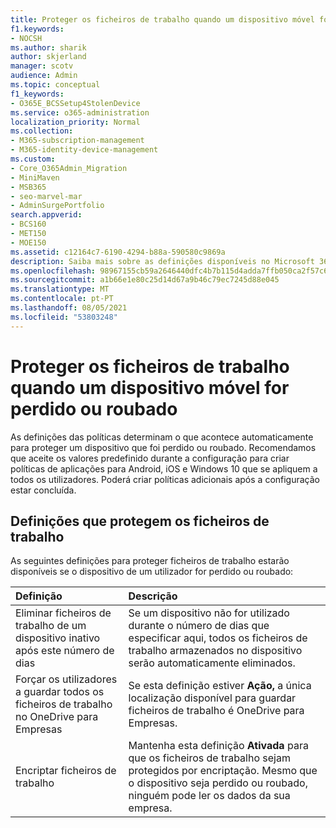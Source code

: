 ```yaml
---
title: Proteger os ficheiros de trabalho quando um dispositivo móvel for perdido ou roubado
f1.keywords:
- NOCSH
ms.author: sharik
author: skjerland
manager: scotv
audience: Admin
ms.topic: conceptual
f1_keywords:
- O365E_BCSSetup4StolenDevice
ms.service: o365-administration
localization_priority: Normal
ms.collection:
- M365-subscription-management
- M365-identity-device-management
ms.custom:
- Core_O365Admin_Migration
- MiniMaven
- MSB365
- seo-marvel-mar
- AdminSurgePortfolio
search.appverid:
- BCS160
- MET150
- MOE150
ms.assetid: c12164c7-6190-4294-b88a-590580c9869a
description: Saiba mais sobre as definições disponíveis no Microsoft 365 para empresas para proteger os ficheiros de trabalho se o dispositivo de um utilizador for perdido ou roubado.
ms.openlocfilehash: 98967155cb59a2646440dfc4b7b115d4adda7ffb050ca2f57c6249a48deea0fb
ms.sourcegitcommit: a1b66e1e80c25d14d67a9b46c79ec7245d88e045
ms.translationtype: MT
ms.contentlocale: pt-PT
ms.lasthandoff: 08/05/2021
ms.locfileid: "53803248"
---
```

# <a name="protect-work-files-when-a-mobile-device-is-lost-or-stolen"></a>Proteger os ficheiros de trabalho quando um dispositivo móvel for perdido ou roubado

As definições das políticas determinam o que acontece automaticamente para proteger um dispositivo que foi perdido ou roubado. Recomendamos que aceite os valores predefinido durante a configuração para criar políticas de aplicações para Android, iOS e Windows 10 que se apliquem a todos os utilizadores. Poderá criar políticas adicionais após a configuração estar concluída.
  
## <a name="settings-that-protect-work-files"></a>Definições que protegem os ficheiros de trabalho

As seguintes definições para proteger ficheiros de trabalho estarão disponíveis se o dispositivo de um utilizador for perdido ou roubado:


|Definição  <br/> |Descrição  <br/> |
|:-----|:-----|
|Eliminar ficheiros de trabalho de um dispositivo inativo após este número de dias  <br/> |Se um dispositivo não for utilizado durante o número de dias que especificar aqui, todos os ficheiros de trabalho armazenados no dispositivo serão automaticamente eliminados.  <br/> |
|Forçar os utilizadores a guardar todos os ficheiros de trabalho no OneDrive para Empresas  <br/> |Se esta definição estiver **Ação,** a única localização disponível para guardar ficheiros de trabalho é OneDrive para Empresas.  <br/> |
|Encriptar ficheiros de trabalho  <br/> |Mantenha esta definição **Ativada** para que os ficheiros de trabalho sejam protegidos por encriptação. Mesmo que o dispositivo seja perdido ou roubado, ninguém pode ler os dados da sua empresa.  <br/> |
   

